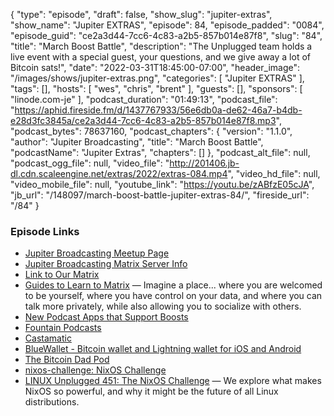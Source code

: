 {
  "type": "episode",
  "draft": false,
  "show_slug": "jupiter-extras",
  "show_name": "Jupiter EXTRAS",
  "episode": 84,
  "episode_padded": "0084",
  "episode_guid": "ce2a3d44-7cc6-4c83-a2b5-857b014e87f8",
  "slug": "84",
  "title": "March Boost Battle",
  "description": "The Unplugged team holds a live event with a special guest, your questions, and we give away a lot of Bitcoin sats!",
  "date": "2022-03-31T18:45:00-07:00",
  "header_image": "/images/shows/jupiter-extras.png",
  "categories": [
    "Jupiter EXTRAS"
  ],
  "tags": [],
  "hosts": [
    "wes",
    "chris",
    "brent"
  ],
  "guests": [],
  "sponsors": [
    "linode.com-je"
  ],
  "podcast_duration": "01:49:13",
  "podcast_file": "https://aphid.fireside.fm/d/1437767933/56e6db0a-de62-46a7-b4db-e28d3fc3845a/ce2a3d44-7cc6-4c83-a2b5-857b014e87f8.mp3",
  "podcast_bytes": 78637160,
  "podcast_chapters": {
    "version": "1.1.0",
    "author": "Jupiter Broadcasting",
    "title": "March Boost Battle",
    "podcastName": "Jupiter Extras",
    "chapters": []
  },
  "podcast_alt_file": null,
  "podcast_ogg_file": null,
  "video_file": "http://201406.jb-dl.cdn.scaleengine.net/extras/2022/extras-084.mp4",
  "video_hd_file": null,
  "video_mobile_file": null,
  "youtube_link": "https://youtu.be/zABfzE05cJA",
  "jb_url": "/148097/march-boost-battle-jupiter-extras-84/",
  "fireside_url": "/84"
}


### Episode Links

  * [Jupiter Broadcasting Meetup Page](https://www.meetup.com/jupiterbroadcasting/ "Jupiter Broadcasting Meetup Page")
  * [Jupiter Broadcasting Matrix Server Info](https://linuxunplugged.com/matrixinfo "Jupiter Broadcasting Matrix Server Info")
  * [Link to Our Matrix](https://matrix.to/#/+lup:jupiterbroadcasting.com "Link to Our Matrix")
  * [Guides to Learn to Matrix](https://joinmatrix.org/ "Guides to Learn to Matrix") — Imagine a place... where you are welcomed to be yourself, where you have control on your data, and where you can talk more privately, while also allowing you to socialize with others.
  * [New Podcast Apps that Support Boosts](https://podcastindex.org/apps?elements=Value%2CBoostagrams "New Podcast Apps that Support Boosts")
  * [Fountain Podcasts](https://www.fountain.fm/ "Fountain Podcasts")
  * [Castamatic](https://www.castamatic.com/ "Castamatic")
  * [BlueWallet - Bitcoin wallet and Lightning wallet for iOS and Android](https://bluewallet.io/ "BlueWallet - Bitcoin wallet and Lightning wallet for iOS and Android")
  * [The Bitcoin Dad Pod](https://bitcoindadpod.fireside.fm/ "The Bitcoin Dad Pod")
  * [nixos-challenge: NixOS Challenge](https://github.com/JupiterBroadcasting/nixos-challenge/ "nixos-challenge: NixOS Challenge")
  * [LINUX Unplugged 451: The NixOS Challenge](https://linuxunplugged.com/451 "LINUX Unplugged 451: The NixOS Challenge") — We explore what makes NixOS so powerful, and why it might be the future of all Linux distributions.


